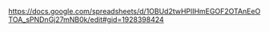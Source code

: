 
https://docs.google.com/spreadsheets/d/1OBUd2twHPlIHmEGOF2OTAnEeOTOA_sPNDnGj27mNB0k/edit#gid=1928398424
